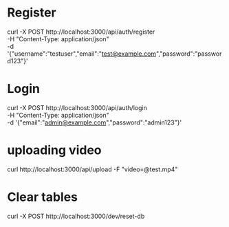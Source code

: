 # Register
curl -X POST http://localhost:3000/api/auth/register \
-H "Content-Type: application/json" \
-d '{"username":"testuser","email":"test@example.com","password":"password123"}'
# Login
curl -X POST http://localhost:3000/api/auth/login \
-H "Content-Type: application/json" \
-d '{"email":"admin@example.com","password":"admin123"}'

# uploading video
curl http://localhost:3000/api/upload -F "video=@test.mp4"
# Clear tables
curl -X POST http://localhost:3000/dev/reset-db
